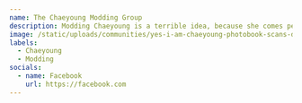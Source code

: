 ```yaml
---
name: The Chaeyoung Modding Group
description: Modding Chaeyoung is a terrible idea, because she comes perfect as is.
image: /static/uploads/communities/yes-i-am-chaeyoung-photobook-scans-documents-13-1-.jpeg
labels:
  - Chaeyoung
  - Modding
socials:
  - name: Facebook
    url: https://facebook.com
---
```

